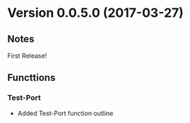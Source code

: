 # Version 0.0.5.0 (2017-03-27)
         
## Notes

First Release!

## Functtions

### Test-Port

* Added Test-Port function outline
